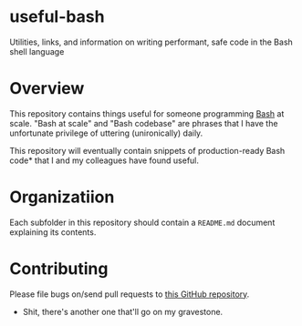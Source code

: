 # useful-bash
Utilities, links, and information on writing performant, safe code in the Bash shell language

# Overview

This repository contains things useful for someone programming [Bash](https://tiswww.case.edu/php/chet/bash/bash-intro.html) at scale. "Bash at scale" and "Bash codebase" are phrases that I have the unfortunate privilege of uttering (unironically) daily.

This repository will eventually contain snippets of production-ready Bash code* that I and my colleagues have found useful.

# Organizatiion

Each subfolder in this repository should contain a `README.md` document explaining its contents.

# Contributing

Please file bugs on/send pull requests to [this GitHub repository](https://github.com/zbentley/bash-tricks).





 * Shit, there's another one that'll go on my gravestone.
